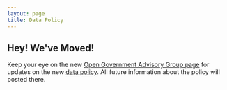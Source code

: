 ```yaml
---
layout: page
title: Data Policy
---
```


## Hey! We've Moved!

Keep your eye on the new [Open Government Advisory Group page](http://ogag.dc.gov/) for updates on the new [data policy](https://drafts.dc.gov/docs/district-of-columbia-data-policy-draft). All future information about the policy will posted there. 
